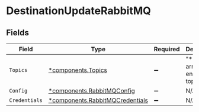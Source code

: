 # DestinationUpdateRabbitMQ


## Fields

| Field                                                                             | Type                                                                              | Required                                                                          | Description                                                                       | Example                                                                           |
| --------------------------------------------------------------------------------- | --------------------------------------------------------------------------------- | --------------------------------------------------------------------------------- | --------------------------------------------------------------------------------- | --------------------------------------------------------------------------------- |
| `Topics`                                                                          | [*components.Topics](../../models/components/topics.md)                           | :heavy_minus_sign:                                                                | "*" or an array of enabled topics.                                                | *                                                                                 |
| `Config`                                                                          | [*components.RabbitMQConfig](../../models/components/rabbitmqconfig.md)           | :heavy_minus_sign:                                                                | N/A                                                                               |                                                                                   |
| `Credentials`                                                                     | [*components.RabbitMQCredentials](../../models/components/rabbitmqcredentials.md) | :heavy_minus_sign:                                                                | N/A                                                                               |                                                                                   |